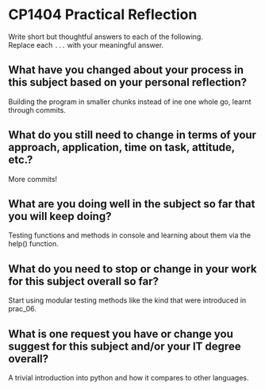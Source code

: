# CP1404 Practical Reflection

Write short but thoughtful answers to each of the following.  
Replace each `...` with your meaningful answer.

## What have you changed about your process in this subject based on your personal reflection?

Building the program in smaller chunks instead of ine one whole go, learnt through commits.

## What do you still need to change in terms of your approach, application, time on task, attitude, etc.?

More commits!

## What are you doing well in the subject so far that you will keep doing?

Testing functions and methods in console and learning about them via the help() function.

## What do you need to stop or change in your work for this subject overall so far?

Start using modular testing methods like the kind that were introduced in prac_06.

## What is one request you have or change you suggest for this subject and/or your IT degree overall?

A trivial introduction into python and how it compares to other languages.

